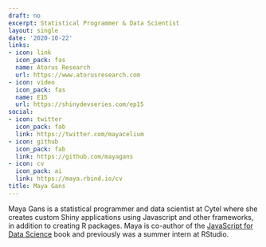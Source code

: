 ```yaml
---
draft: no
excerpt: Statistical Programmer & Data Scientist
layout: single
date: '2020-10-22'
links:
- icon: link
  icon_pack: fas
  name: Atorus Research
  url: https://www.atorusresearch.com
- icon: video
  icon_pack: fas
  name: E15
  url: https://shinydevseries.com/ep15
social:
- icon: twitter
  icon_pack: fab
  link: https://twitter.com/mayacelium
- icon: github
  icon_pack: fab
  link: https://github.com/mayagans
- icon: cv
  icon_pack: ai
  link: https://maya.rbind.io/cv
title: Maya Gans
---
```


Maya Gans is a statistical programmer and data scientist at Cytel where she creates custom Shiny applications using Javascript and other frameworks, in addition to creating R packages.  Maya is co-author of the [JavaScript for Data Science](https://js4ds.org) book and previously was a summer intern at RStudio.
